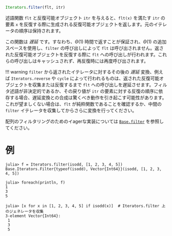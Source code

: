 ```julia
Iterators.filter(flt, itr)
```

述語関数 `flt` と反復可能オブジェクト `itr` を与えると、`flt(x)` を満たす `itr` の要素 `x` を反復する際に生成される反復可能オブジェクトを返します。元のイテレータの順序は保持されます。

この関数は *遅延* です。すなわち、$Θ(1)$ 時間で返すことが保証され、$Θ(1)$ の追加スペースを使用し、`filter` の呼び出しによって `flt` は呼び出されません。返された反復可能オブジェクトを反復する際に `flt` への呼び出しが行われます。これらの呼び出しはキャッシュされず、再反復時には再度呼び出されます。

!!! warning
    `filter` から返されたイテレータに対するその後の *遅延* 変換、例えば `Iterators.reverse` や `cycle` によって行われるものは、返された反復可能オブジェクトを収集または反復するまで `flt` への呼び出しを遅延させます。フィルタ述語が非決定的であるか、その戻り値が `itr` の要素に対する反復の順序に依存する場合、遅延変換との合成は驚くべき動作を引き起こす可能性があります。これが望ましくない場合は、`flt` が純粋関数であることを確認するか、中間の `filter` イテレータを収集してからさらに変換を行ってください。


配列のフィルタリングのためのイagerな実装については [`Base.filter`](@ref) を参照してください。

# 例

```jldoctest
julia> f = Iterators.filter(isodd, [1, 2, 3, 4, 5])
Base.Iterators.Filter{typeof(isodd), Vector{Int64}}(isodd, [1, 2, 3, 4, 5])

julia> foreach(println, f)
1
3
5

julia> [x for x in [1, 2, 3, 4, 5] if isodd(x)]  # Iterators.filter 上のジェネレータを収集
3-element Vector{Int64}:
 1
 3
 5
```
